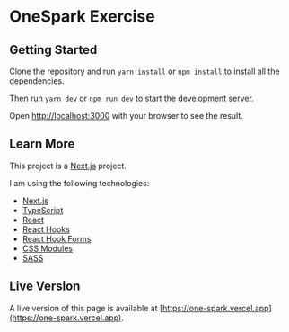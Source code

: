 # OneSpark Exercise

## Getting Started

Clone the repository and run `yarn install` or `npm install` to install all the dependencies.

Then run `yarn dev` or `npm run dev` to start the development server.

Open [http://localhost:3000](http://localhost:3000) with your browser to see the result.

## Learn More

This project is a [Next.js](https://nextjs.org/) project.

I am using the following technologies:

- [Next.js](https://nextjs.org/)
- [TypeScript](https://www.typescriptlang.org/)
- [React](https://reactjs.org/)
- [React Hooks](https://reactjs.org/docs/hooks-intro.html)
- [React Hook Forms](https://react-hook-form.com/)
- [CSS Modules](https://github.com/css-modules/css-modules)
- [SASS](https://material-ui.com/)


## Live Version

A live version of this page is available at [https://one-spark.vercel.app](https://one-spark.vercel.app).
